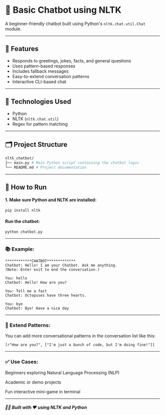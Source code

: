 # 🤖 Basic Chatbot using NLTK

A beginner-friendly chatbot built using Python's `nltk.chat.util.Chat` module.

---

## 🎯 Features

- Responds to greetings, jokes, facts, and general questions
- Uses pattern-based responses
- Includes fallback messages
- Easy-to-extend conversation patterns
- Interactive CLI-based chat

---

## 🧠 Technologies Used

- Python
- NLTK (`nltk.chat.util`)
- Regex for pattern matching

---

## 🗂️ Project Structure

```bash
nltk_chatbot/
├── main.py # Main Python script containing the chatbot logic
└── README.md # Project documentation
```

---

## 🚀 How to Run

#### 1. Make sure Python and NLTK are installed:
```bash
pip install nltk
```

#### Run the chatbot:
```
python chatbot.py
```

---

### 📚 Example:
```
************CHATBOT*************
Chatbot: Hello! I am your Chatbot. Ask me anything.
(Note: Enter exit to end the conversation.)

You: hello
Chatbot: Hello! How are you?

You: Tell me a fact
Chatbot: Octopuses have three hearts.

You: bye
Chatbot: Bye! Have a nice day
```

---

### 🔧 Extend Patterns:
You can add more conversational patterns in the conversation list like this:

```
[r"How are you?", ["I'm just a bunch of code, but I'm doing fine!"]]
```

---

### ✅ Use Cases:
Beginners exploring Natural Language Processing (NLP)

Academic or demo projects

Fun interactive mini-game in terminal

---

##### 👩‍💻 Built with ❤️ using NLTK and Python
